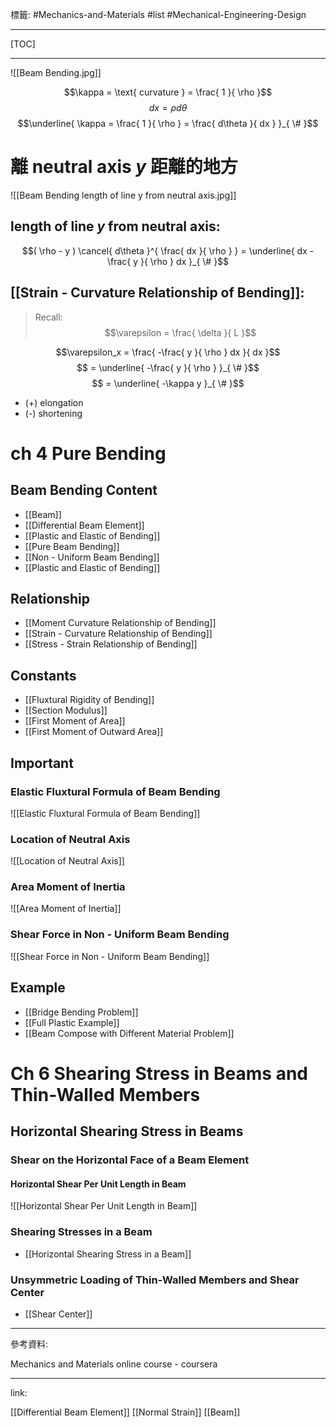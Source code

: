 標籤: #Mechanics-and-Materials #list #Mechanical-Engineering-Design 

---

[TOC]

---

![[Beam Bending.jpg]]

$$\kappa = \text{ curvature } = \frac{ 1 }{ \rho }$$
$$dx = \rho d\theta$$
$$\underline{ \kappa = \frac{ 1 }{ \rho } = \frac{ d\theta }{ dx } }_{ \# }$$

# 離 neutral axis $y$ 距離的地方

![[Beam Bending length of line y from neutral axis.jpg]]

## length of line $y$ from neutral axis:
$$( \rho - y ) \cancel{ d\theta }^{ \frac{ dx }{ \rho } } = \underline{ dx - \frac{ y }{ \rho } dx }_{ \# }$$

## [[Strain - Curvature Relationship of Bending]]:

> Recall:
> $$\varepsilon = \frac{ \delta }{ L }$$

$$\varepsilon_x = \frac{ -\frac{ y }{ \rho } dx }{ dx }$$
$$ = \underline{ -\frac{ y }{ \rho } }_{ \# }$$
$$ = \underline{ -\kappa y }_{ \# }$$

- (+) elongation
- (-) shortening

# ch 4 Pure Bending
## Beam Bending Content
- [[Beam]]
- [[Differential Beam Element]]
- [[Plastic and Elastic of Bending]]
- [[Pure Beam Bending]]
- [[Non - Uniform Beam Bending]]
- [[Plastic and Elastic of Bending]]

## Relationship
- [[Moment Curvature Relationship of Bending]]
- [[Strain - Curvature Relationship of Bending]]
- [[Stress - Strain Relationship of Bending]]

## Constants
- [[Fluxtural Rigidity of Bending]]
- [[Section Modulus]]
- [[First Moment of Area]]
- [[First Moment of Outward Area]]

## Important
### Elastic Fluxtural Formula of Beam Bending

![[Elastic Fluxtural Formula of Beam Bending]]

### Location of Neutral Axis

![[Location of Neutral Axis]]

### Area Moment of Inertia

![[Area Moment of Inertia]]

### Shear Force in Non - Uniform Beam Bending

![[Shear Force in Non - Uniform Beam Bending]]

## Example
- [[Bridge Bending Problem]]
- [[Full Plastic Example]]
- [[Beam Compose with Different Material Problem]]

# Ch 6 Shearing Stress in Beams and Thin-Walled Members
## Horizontal Shearing Stress in Beams
### Shear on the Horizontal Face of a Beam Element

#### Horizontal Shear Per Unit Length in Beam

![[Horizontal Shear Per Unit Length in Beam]]

### Shearing Stresses in a Beam

- [[Horizontal Shearing Stress in a Beam]]

### Unsymmetric Loading of Thin-Walled Members and Shear Center

- [[Shear Center]]

---

參考資料:

Mechanics and Materials online course - coursera

---

link:

[[Differential Beam Element]]
[[Normal Strain]]
[[Beam]]